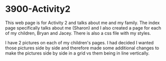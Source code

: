 # 3900-Activity2
This web page is for Activity 2 and talks about me and my family.
The index page specifically talks about me (Sharon) and I also created a page for each of my children, Bryan and Jacey.
There is also a css file with my styles.

I have 2 pictures on each of my children's pages.  I had decided I wanted those pictures side by side and therefore made some additional changes to make the pictures side by side in a grid vs them being in line vertically.

